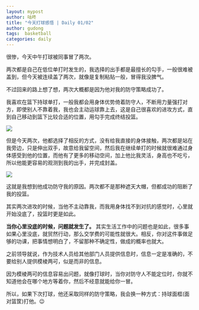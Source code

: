 ```yaml
---
layout: mypost
author: 咕咚
title: "今天打球感悟 | Daily 01/02"
author: gudong
tags:  basketball
categories: daily
---
```


很惨，今天中午打球被同事冒了两次。

两次都是自己在低位单打时发生的，我选择的出手都是最擅长的勾手，一般很难被盖到，但今天被连续盖了两次，就像是复制粘贴一般，冒得我没脾气。

不过回来的路上想了想，两次大概都是因为他对我的防守策略成功了。

我喜欢在篮下持球单打，一般我都会用身体优势倚着防守人，不断用力量强打对方，即使别人不靠着我，我也会主动运球靠上去，这是自己很喜欢的进攻方式，直到自己移动到篮下比较合适的位置，用勾手完成终结投篮。

![](https://imgkr.cn-bj.ufileos.com/cb1d7d67-aebf-40ed-81ff-24ca83e0aecc.jpeg)


但是今天两次，他都选择了相反的方式，没有给我直接的身体接触，两次都是站在我旁边，只是伸出双手，故意给我留空间，然后我在继续单打的时候就很难通过身体感受到他的位置，而他有了更多的移动空间，加上他比我灵活，身高也不吃亏，所以他能更容易的观测到我的出手，并完成封盖。

![](https://imgkr.cn-bj.ufileos.com/51a3fed4-23f9-4621-8ae2-8be49f6f7078.jpeg)


这就是我想到他成功防守我的原因。两次都不是那种遮天大帽，但都成功的阻断了我的投篮。

其实两次进攻的时候，当他不主动靠我，而我用身体找不到对抗的感觉时，心里就开始没底了，投篮时更是如此。

**当你心里没底的时候，问题就发生了。** 其实生活工作中的问题也是如此，很多事如果心里没底，就贸然行动，那么交学费的可能性就很大。相反，你对这件事做足够的功课，把事情想明白了，不留那种不确定性，做成的概率也就大。

之前领导就说，作为技术人员给其他部门人员提供信息时，信息一定是准确的，不要给别人提供模棱两可，似是而非的信息。

因为模棱两可的信息容易出问题，就像打球时，当你对防守人不能定位时，你就不知道他会在哪个地方等着你，然后不经意就能给你一冒。

所以，如果下次打球，他还采取同样的防守策略，我会换一种方式：持球面框(面对篮筐)打他。😉
